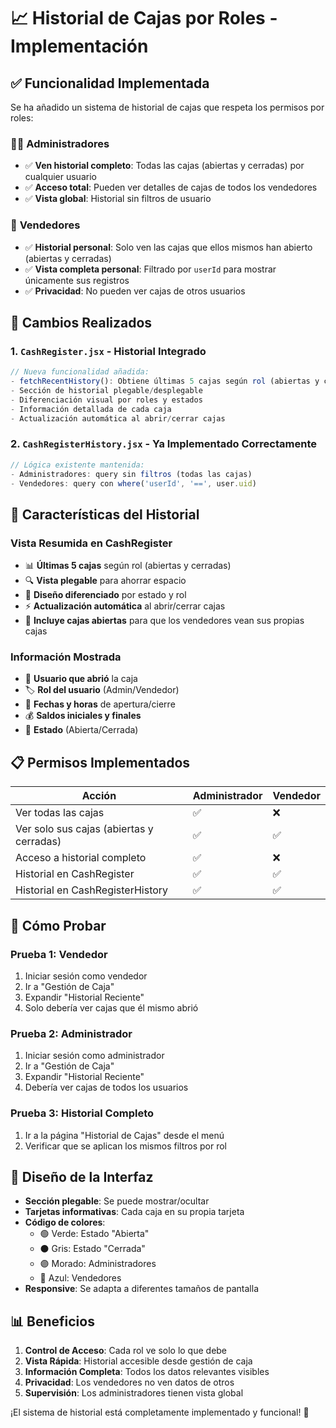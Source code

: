 # 📈 Historial de Cajas por Roles - Implementación

## ✅ Funcionalidad Implementada

Se ha añadido un sistema de historial de cajas que respeta los permisos por roles:

### 👨‍💼 **Administradores**
- ✅ **Ven historial completo**: Todas las cajas (abiertas y cerradas) por cualquier usuario
- ✅ **Acceso total**: Pueden ver detalles de cajas de todos los vendedores
- ✅ **Vista global**: Historial sin filtros de usuario

### 👤 **Vendedores**
- ✅ **Historial personal**: Solo ven las cajas que ellos mismos han abierto (abiertas y cerradas)
- ✅ **Vista completa personal**: Filtrado por `userId` para mostrar únicamente sus registros
- ✅ **Privacidad**: No pueden ver cajas de otros usuarios

## 🔧 Cambios Realizados

### 1. `CashRegister.jsx` - Historial Integrado
```jsx
// Nueva funcionalidad añadida:
- fetchRecentHistory(): Obtiene últimas 5 cajas según rol (abiertas y cerradas)
- Sección de historial plegable/desplegable
- Diferenciación visual por roles y estados
- Información detallada de cada caja
- Actualización automática al abrir/cerrar cajas
```

### 2. `CashRegisterHistory.jsx` - Ya Implementado Correctamente
```jsx
// Lógica existente mantenida:
- Administradores: query sin filtros (todas las cajas)
- Vendedores: query con where('userId', '==', user.uid)
```

## 🎯 Características del Historial

### **Vista Resumida en CashRegister**
- 📊 **Últimas 5 cajas** según rol (abiertas y cerradas)
- 🔍 **Vista plegable** para ahorrar espacio
- 🎨 **Diseño diferenciado** por estado y rol
- ⚡ **Actualización automática** al abrir/cerrar cajas
- 👀 **Incluye cajas abiertas** para que los vendedores vean sus propias cajas

### **Información Mostrada**
- 👤 **Usuario que abrió** la caja
- 🏷️ **Rol del usuario** (Admin/Vendedor)
- 📅 **Fechas y horas** de apertura/cierre
- 💰 **Saldos iniciales y finales**
- 🔄 **Estado** (Abierta/Cerrada)

## 📋 Permisos Implementados

| Acción | Administrador | Vendedor |
|--------|---------------|----------|
| Ver todas las cajas | ✅ | ❌ |
| Ver solo sus cajas (abiertas y cerradas) | ✅ | ✅ |
| Acceso a historial completo | ✅ | ❌ |
| Historial en CashRegister | ✅ | ✅ |
| Historial en CashRegisterHistory | ✅ | ✅ |

## 🧪 Cómo Probar

### Prueba 1: Vendedor
1. Iniciar sesión como vendedor
2. Ir a "Gestión de Caja"
3. Expandir "Historial Reciente"
4. Solo debería ver cajas que él mismo abrió

### Prueba 2: Administrador
1. Iniciar sesión como administrador  
2. Ir a "Gestión de Caja"
3. Expandir "Historial Reciente"
4. Debería ver cajas de todos los usuarios

### Prueba 3: Historial Completo
1. Ir a la página "Historial de Cajas" desde el menú
2. Verificar que se aplican los mismos filtros por rol

## 🎨 Diseño de la Interfaz

- **Sección plegable**: Se puede mostrar/ocultar
- **Tarjetas informativas**: Cada caja en su propia tarjeta
- **Código de colores**:
  - 🟢 Verde: Estado "Abierta"
  - ⚫ Gris: Estado "Cerrada"
  - 🟣 Morado: Administradores
  - 🔵 Azul: Vendedores
- **Responsive**: Se adapta a diferentes tamaños de pantalla

## 📊 Beneficios

1. **Control de Acceso**: Cada rol ve solo lo que debe
2. **Vista Rápida**: Historial accesible desde gestión de caja
3. **Información Completa**: Todos los datos relevantes visibles
4. **Privacidad**: Los vendedores no ven datos de otros
5. **Supervisión**: Los administradores tienen vista global

¡El sistema de historial está completamente implementado y funcional! 🚀
